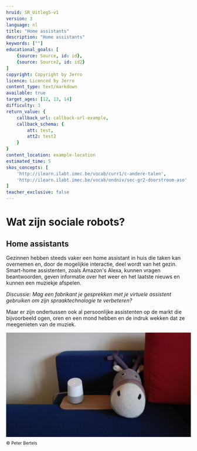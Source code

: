 ```yaml
---
hruid: SR_Uitleg5-v1
version: 3
language: nl
title: "Home assistants"
description: "Home assistants"
keywords: [""]
educational_goals: [
    {source: Source, id: id}, 
    {source: Source2, id: id2}
]
copyright: Copyright by Jerro
licence: Licenced by Jerro
content_type: text/markdown
available: true
target_ages: [12, 13, 14]
difficulty: 3
return_value: {
    callback_url: callback-url-example,
    callback_schema: {
        att: test,
        att2: test2
    }
}
content_location: example-location
estimated_time: 5
skos_concepts: [
    'http://ilearn.ilabt.imec.be/vocab/curr1/c-andere-talen', 
    'http://ilearn.ilabt.imec.be/vocab/ondniv/sec-gr2-doorstroom-aso'
]
teacher_exclusive: false
---
```


# Wat zijn sociale robots?
## Home assistants

Gezinnen hebben steeds vaker een home assistant in huis die taken kan overnemen en, door de mogelijkie interactie, deel wordt van het gezin. Smart-home assistenten, zoals Amazon's Alexa, kunnen vragen beantwoorden, geven informatie over het weer en het laatste nieuws en kunnen een muziekje afspelen.  


*Discussie:*
*Mag een fabrikant je gesprekken met je virtuele assistent gebruiken om zijn spraaktechnologie te verbeteren?*  


Maar er zijn ondertussen ook al persoonlijke assistenten op de markt die bijvoorbeeld ogen, oren en een mond hebben en de indruk wekken dat ze meegenieten van de muziek.

![© Peter Bertels](embed/googlehome.jpg "© Peter Bertels")
<sub>© Peter Bertels</sub>